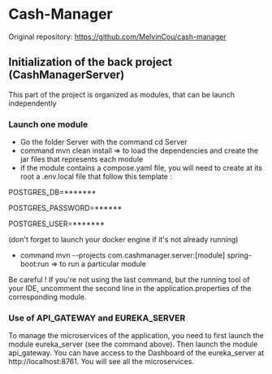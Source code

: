 # Cash-Manager

Original repository: https://github.com/MelvinCou/cash-manager

## Initialization of the back project (CashManagerServer)
This part of the project is organized as modules, that can be launch independently

### Launch one module

- Go the folder Server with the command cd Server
- command mvn clean install => to load the dependencies and create the jar files that represents each module
- if the module contains a compose.yaml file, you will need to create at its root a .env.local file that follow this template :

POSTGRES_DB=*******

POSTGRES_PASSWORD=******

POSTGRES_USER=*******

(don't forget to launch your docker engine if it's not already running)

- command mvn --projects com.cashmanager.server:[module] spring-boot:run => to run a particular module

Be careful ! If you're not using the last command, but the running tool of your IDE, uncomment the second line in the application.properties of the corresponding module.

### Use of API_GATEWAY and EUREKA_SERVER
To manage the microservices of the application, you need to first launch the module eureka_server (see the command above).
Then launch the module api_gateway.
You can have access to the Dashboard of the eureka_server at http://localhost:8761. You will see all the microservices.